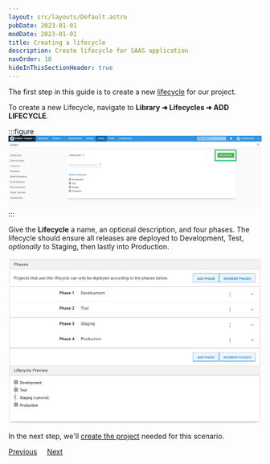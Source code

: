 ```yaml
---
layout: src/layouts/Default.astro
pubDate: 2023-01-01
modDate: 2023-01-01
title: Creating a lifecycle
description: Create lifecycle for SAAS application
navOrder: 10
hideInThisSectionHeader: true
---
```


The first step in this guide is to create a new [lifecycle](/docs/releases/lifecycles) for our project.

To create a new Lifecycle, navigate to **Library ➜ Lifecycles ➜ ADD LIFECYCLE**.

:::figure
![](/docs/tenants/guides/multi-tenant-saas-application/images/add-new-lifecycle.png "width=500")
:::


Give the **Lifecycle** a name, an optional description, and four phases. The lifecycle should ensure all releases are deployed to Development, Test, *optionally* to Staging, then lastly into Production. 

![](/docs/tenants/guides/multi-tenant-saas-application/images/creating-lifecycle.png "width=500") 

In the next step, we'll [create the project](/docs/tenants/guides/multi-tenant-saas-application/creating-new-tenants) needed for this scenario.

<span><a class="button btn-secondary" href="/docs/tenants/guides/multi-tenant-saas-application">Previous</a></span>&nbsp;&nbsp;&nbsp;&nbsp;&nbsp;<span><a class="button btn-success" href="/docs/tenants/guides/multi-tenant-saas-application/creating-new-project">Next</a></span>